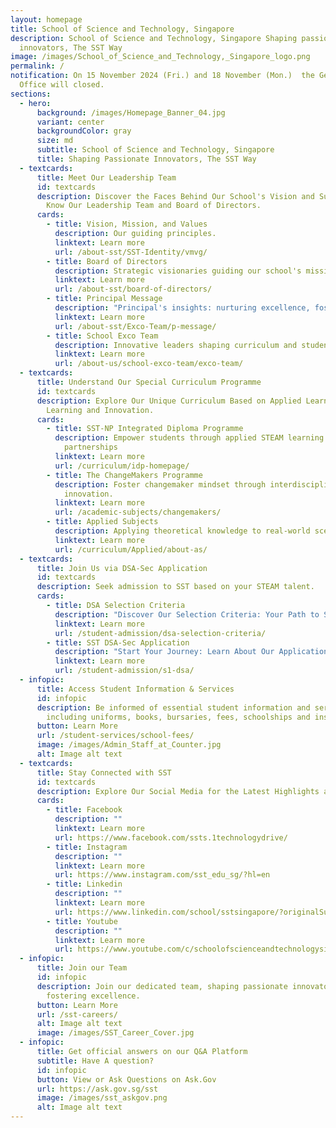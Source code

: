 ```yaml
---
layout: homepage
title: School of Science and Technology, Singapore
description: School of Science and Technology, Singapore Shaping passionate
  innovators, The SST Way
image: /images/School_of_Science_and_Technology,_Singapore_logo.png
permalink: /
notification: On 15 November 2024 (Fri.) and 18 November (Mon.)  the General
  Office will closed.
sections:
  - hero:
      background: /images/Homepage_Banner_04.jpg
      variant: center
      backgroundColor: gray
      size: md
      subtitle: School of Science and Technology, Singapore
      title: Shaping Passionate Innovators, The SST Way
  - textcards:
      title: Meet Our Leadership Team
      id: textcards
      description: Discover the Faces Behind Our School's Vision and Success. Get to
        Know Our Leadership Team and Board of Directors.
      cards:
        - title: Vision, Mission, and Values
          description: Our guiding principles.
          linktext: Learn more
          url: /about-sst/SST-Identity/vmvg/
        - title: Board of Directors
          description: Strategic visionaries guiding our school's mission.
          linktext: Learn more
          url: /about-sst/board-of-directors/
        - title: Principal Message
          description: "Principal's insights: nurturing excellence, fostering growth"
          linktext: Learn more
          url: /about-sst/Exco-Team/p-message/
        - title: School Exco Team
          description: Innovative leaders shaping curriculum and student success.
          linktext: Learn more
          url: /about-us/school-exco-team/exco-team/
  - textcards:
      title: Understand Our Special Curriculum Programme
      id: textcards
      description: Explore Our Unique Curriculum Based on Applied Learning, Integrated
        Learning and Innovation.
      cards:
        - title: SST-NP Integrated Diploma Programme
          description: Empower students through applied STEAM learning and industry
            partnerships
          linktext: Learn more
          url: /curriculum/idp-homepage/
        - title: The ChangeMakers Programme
          description: Foster changemaker mindset through interdisciplinary learning and
            innovation.
          linktext: Learn more
          url: /academic-subjects/changemakers/
        - title: Applied Subjects
          description: Applying theoretical knowledge to real-world scenarios.
          linktext: Learn more
          url: /curriculum/Applied/about-as/
  - textcards:
      title: Join Us via DSA-Sec Application
      id: textcards
      description: Seek admission to SST based on your STEAM talent.
      cards:
        - title: DSA Selection Criteria
          description: "Discover Our Selection Criteria: Your Path to Success Begins Here."
          linktext: Learn more
          url: /student-admission/dsa-selection-criteria/
        - title: SST DSA-Sec Application
          description: "Start Your Journey: Learn About Our Application Process Today!"
          linktext: Learn more
          url: /student-admission/s1-dsa/
  - infopic:
      title: Access Student Information & Services
      id: infopic
      description: Be informed of essential student information and services,
        including uniforms, books, bursaries, fees, schoolships and insurance.
      button: Learn More
      url: /student-services/school-fees/
      image: /images/Admin_Staff_at_Counter.jpg
      alt: Image alt text
  - textcards:
      title: Stay Connected with SST
      id: textcards
      description: Explore Our Social Media for the Latest Highlights and Success Stories.
      cards:
        - title: Facebook
          description: ""
          linktext: Learn more
          url: https://www.facebook.com/ssts.1technologydrive/
        - title: Instagram
          description: ""
          linktext: Learn more
          url: https://www.instagram.com/sst_edu_sg/?hl=en
        - title: Linkedin
          description: ""
          linktext: Learn more
          url: https://www.linkedin.com/school/sstsingapore/?originalSubdomain=sg
        - title: Youtube
          description: ""
          linktext: Learn more
          url: https://www.youtube.com/c/schoolofscienceandtechnologysingapore
  - infopic:
      title: Join our Team
      id: infopic
      description: Join our dedicated team, shaping passionate innovators and
        fostering excellence.
      button: Learn More
      url: /sst-careers/
      alt: Image alt text
      image: /images/SST_Career_Cover.jpg
  - infopic:
      title: Get official answers on our Q&A Platform
      subtitle: Have A question?
      id: infopic
      button: View or Ask Questions on Ask.Gov
      url: https://ask.gov.sg/sst
      image: /images/sst_askgov.png
      alt: Image alt text
---
```

